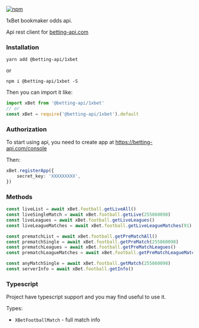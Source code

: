 [![npm](https://img.shields.io/npm/v/@betting-api/1xbet)](https://www.npmjs.com/package/@betting-api/1xbet)

1xBet bookmaker odds api. 

Api rest client for [betting-api.com](https://betting-api.com)

### Installation

`yarn add @betting-api/1xbet`

or

`npm i @betting-api/1xbet -S`


Then you can import it like:

```typescript
import xBet from '@betting-api/1xbet'
// or
const xBet = require('@betting-api/1xbet').default
```


### Authorization

To start using api, you need to create app at 
https://betting-api.com/console

Then:

```typescript
xBet.registerApp({
    secret_key: 'XXXXXXXXX',
})
```


### Methods

```typescript
const liveList = await xBet.football.getLiveAll()
const liveSingleMatch = await xBet.football.getLive(255860098)
const liveLeagues = await xBet.football.getLiveLeagues()
const liveLeagueMatches = await xBet.football.getLiveLeagueMatches(91)

const prematchList = await xBet.football.getPreMatchAll()
const prematchSingle = await xBet.football.getPreMatch(255860098)
const prematchLeagues = await xBet.football.getPreMatchLeagues()
const prematchLeagueMatches = await xBet.football.getPreMatchLeagueMatches(91)

const anyMatchSingle = await xBet.football.getMatch(255860098)
const serverInfo = await xBet.football.getInfo()
```


### Typescript

Project have typescript support and you may find useful to use it.

Types:
- `XBetFootballMatch` - full match info
